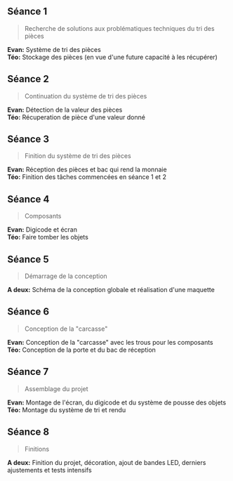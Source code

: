 ## Séance 1
> Recherche de solutions aux problématiques techniques du tri des pièces 
 
**Evan:** Système de tri des pièces  
**Téo:** Stockage des pièces (en vue d'une future capacité à les récupérer)


## Séance 2
> Continuation du système de tri des pièces

**Evan:** Détection de la valeur des pièces  
**Téo:** Récuperation de pièce d'une valeur donné  


## Séance 3
> Finition du système de tri des pièces

**Evan:** Réception des pièces et bac qui rend la monnaie  
**Téo:** Finition des tâches commencées en séance 1 et 2   


## Séance 4
> Composants

**Evan:** Digicode et écran  
**Téo:** Faire tomber les objets  


## Séance 5
> Démarrage de la conception

**A deux:** Schéma de la conception globale et réalisation d'une maquette


## Séance 6
> Conception de la "carcasse"

**Evan:** Conception de la "carcasse" avec les trous pour les composants  
**Téo:** Conception de la porte et du bac de réception 


## Séance 7
> Assemblage du projet

**Evan:** Montage de l'écran, du digicode et du système de pousse des objets   
**Téo:** Montage du système de tri et rendu   


## Séance 8
> Finitions

**A deux:** Finition du projet, décoration, ajout de bandes LED, derniers ajustements et tests intensifs 
